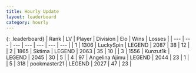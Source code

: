```yaml
---
title: Hourly Update
layout: leaderboard
category: hourly
---
```


{: .leaderboard}
| Rank | LV | Player | Division | Elo | Wins | Losses |
| --- | --- | --- | --- | --- | --- | --- |
| <span data-change="0">1</span> | 1306 | <span title="ID: 498412">LuckySpin</span> | LEGEND | <span data-change="7">2087</span> | <span data-change="1">38</span> | <span data-change="0">12</span> |
| <span data-change="0">2</span> | 1865 | <span title="ID: 353063">Sktima</span> | LEGEND | <span data-change="17">2063</span> | <span data-change="5">35</span> | <span data-change="1">10</span> |
| <span data-change="0">3</span> | 1556 | <span title="ID: 392407">Kunzut1k</span> | LEGEND | <span data-change="0">2045</span> | <span data-change="0">30</span> | <span data-change="0">5</span> |
| <span data-change="0">4</span> | 97 | <span title="ID: 669171">Angelina Ajimu</span> | LEGEND | <span data-change="13">2044</span> | <span data-change="2">23</span> | <span data-change="0">1</span> |
| <span data-change="0">5</span> | 318 | <span title="ID: 652474">pookmaster21</span> | LEGEND | <span data-change="-4">2027</span> | <span data-change="1">47</span> | <span data-change="1">23</span> |